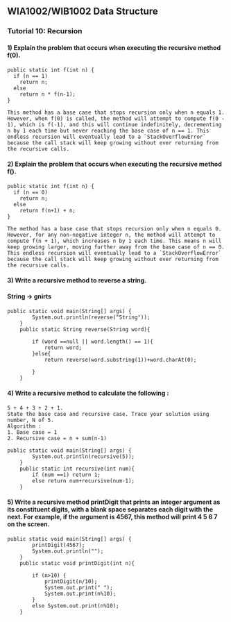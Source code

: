## WIA1002/WIB1002 Data Structure
### Tutorial 10:  Recursion

#### 1) Explain the problem that occurs when executing the recursive method f(0).
```plaintext
public static int f(int n) {
  if (n == 1)
    return n;
  else
    return n * f(n-1);
}
```


```plaintext
This method has a base case that stops recursion only when n equals 1. However, when f(0) is called, the method will attempt to compute f(0 - 1), which is f(-1), and this will continue indefinitely, decrementing n by 1 each time but never reaching the base case of n == 1. This endless recursion will eventually lead to a `StackOverflowError` because the call stack will keep growing without ever returning from the recursive calls.
```


#### 2) Explain the problem that occurs when executing the recursive method f().
```plaintext
public static int f(int n) {
  if (n == 0)
    return n;
  else
    return f(n+1) + n;
}
```

```plaintext
The method has a base case that stops recursion only when n equals 0. However, for any non-negative integer n, the method will attempt to compute f(n + 1), which increases n by 1 each time. This means n will keep growing larger, moving further away from the base case of n == 0. This endless recursion will eventually lead to a `StackOverflowError` because the call stack will keep growing without ever returning from the recursive calls.

```

#### 3) Write a recursive method to reverse a string.
#### String → gnirts

```plaintext
public static void main(String[] args) {
        System.out.println(reverse("String"));
    }
    public static String reverse(String word){
        
        if (word ==null || word.length() == 1){
            return word;
        }else{
            return reverse(word.substring(1))+word.charAt(0);
            
        }
    }
```


#### 4) Write a recursive method to calculate the following :

```plaintext
5 + 4 + 3 + 2 + 1.
State the base case and recursive case. Trace your solution using number, N of 5.
Algorithm :
1. Base case = 1
2. Recursive case = n + sum(n-1)
```

```plaintext
public static void main(String[] args) {
        System.out.println(recursive(5));
    }
    public static int recursive(int num){
        if (num ==1) return 1;
        else return num+recursive(num-1);
    }
```


#### 5) Write a recursive method printDigit that prints an integer argument as its constituent digits, with a blank space separates each digit with the next. For example, if the argument is 4567, this method will print 4 5 6 7 on the screen. 


```plaintext
public static void main(String[] args) {
        printDigit(4567);
        System.out.println("");
    }
    public static void printDigit(int n){
        
        if (n>10) {
            printDigit(n/10);
            System.out.print(" ");
            System.out.print(n%10);
        }
        else System.out.print(n%10);
    }
```
